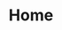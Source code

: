 ---
layout: index
title: Home
lang: en
permalink: /en

strings:
  title-who-are-we: Who are we?
  desc-who-are-we: We are a group of students and professionnal developers, grouped to create useful tools for community. Our goal is to help each other, develop common projects and the watchword is friendship!
  
  title-what-do-we-do: What do we do?
  desc-what-do-we-do: We have an ideal of open source, so all our projects are, and donations allow us to pay hosting of services we provide. Some day, maybe, our projects will become important enough for us to make it become our job, but waiting that, we love you all!
  
  title-our-projects: Our projects
  
  name-pdba: PDBA
  desc-pdba: Python Discord Bot Agregator
  name-discorn: Discorn
  desc-discorn: Discorn is an encrypted and decentralized chatting protocol based on cryptocurrencies.

  in-other-languages: In other languages
---